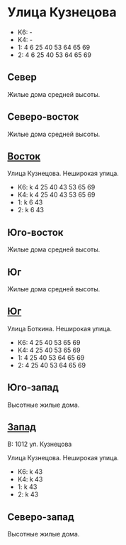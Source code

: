 # Улица Кузнецова

* K6:   -
* K4:   -
* 1:    4   6   25  40  53  64  65  69
* 2:    4   6   25  40  53  64  65  69

## Север

Жилые дома средней высоты.

## Северо-восток

Жилые дома средней высоты.

## [Восток](./450075.md)

Улица Кузнецова.
Неширокая улица.

* K6:   k
        4   25  40  43  53  65  69
* K4:   k
        4   25  40  43  53  65  69
* 1:    k
        6   43
* 2:    k
        6   43

## Юго-восток

Жилые дома средней высоты.

## Юг

Жилые дома средней высоты.

## [Юг](./445080.md)

Улица Боткина.
Неширокая улица.

* K6:   4   25  40  53  65  69
* K4:   4   25  40  53  65  69
* 1:    4   25  40  53  64  65  69
* 2:    4   25  40  53  64  65  69

## Юго-запад

Высотные жилые дома.

## [Запад](./440075.md)

В:  1012    ул. Кузнецова

Улица Кузнецова.
Неширокая улица.

* K6:   k
        43
* K4:   k
        43
* 1:    k
        43
* 2:    k
        43

## Северо-запад

Высотные жилые дома.
